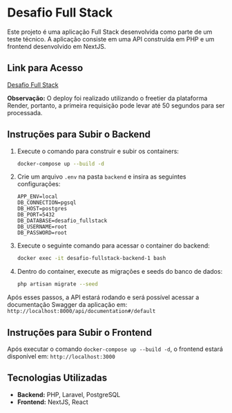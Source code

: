 # Desafio Full Stack

Este projeto é uma aplicação Full Stack desenvolvida como parte de um teste técnico. A aplicação consiste em uma API construída em PHP e um frontend desenvolvido em NextJS.

## Link para Acesso

[Desafio Full Stack](https://desafio-full-stack-red.vercel.app/niveis)

**Observação:** O deploy foi realizado utilizando o freetier da plataforma Render, portanto, a primeira requisição pode levar até 50 segundos para ser processada.

## Instruções para Subir o Backend

1. Execute o comando para construir e subir os containers:
    ```bash
    docker-compose up --build -d
    ```

2. Crie um arquivo `.env` na pasta `backend` e insira as seguintes configurações:
    ```env
    APP_ENV=local
    DB_CONNECTION=pgsql
    DB_HOST=postgres
    DB_PORT=5432
    DB_DATABASE=desafio_fullstack
    DB_USERNAME=root
    DB_PASSWORD=root
    ```

3. Execute o seguinte comando para acessar o container do backend:
    ```bash
    docker exec -it desafio-fullstack-backend-1 bash
    ```

4. Dentro do container, execute as migrações e seeds do banco de dados:
    ```bash
    php artisan migrate --seed
    ```

Após esses passos, a API estará rodando e será possível acessar a documentação Swagger da aplicação em: `http://localhost:8000/api/documentation#/default`

## Instruções para Subir o Frontend

Após executar o comando `docker-compose up --build -d`, o frontend estará disponível em: `http://localhost:3000`

## Tecnologias Utilizadas

- **Backend:** PHP, Laravel, PostgreSQL
- **Frontend:** NextJS, React


